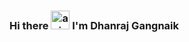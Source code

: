 <h3>
     Hi there    
     <img src="https://discordemoji.com/assets/emoji/wavegif_1860.gif"
          alt="animated waving hand emoji"
          width="30"
          height="30"
          style="margin-bottom: -10px" />
     I'm Dhanraj Gangnaik
</h3>

<!--
**DhanrajGangnaik/DhanrajGangnaik** is a ✨ _special_ ✨ repository because its `README.md` (this file) appears on your GitHub profile.

Here are some ideas to get you started:

- 🔭 I’m currently working on ...
- 🌱 I’m currently learning ...
- 👯 I’m looking to collaborate on ...
- 🤔 I’m looking for help with ...
- 💬 Ask me about ...
- 📫 How to reach me: ...
- 😄 Pronouns: ...
- ⚡ Fun fact: ...
-->
